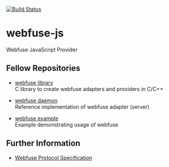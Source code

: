 [![Build Status](https://travis-ci.org/falk-werner/webfuse-js.svg?branch=master)](https://travis-ci.org/falk-werner/webfuse-js)

# webfuse-js
Webfuse JavaScript Provider

## Fellow Repositories

*   [webfuse library](https://github.com/falk-werner/webfuse)  
    C library to create webfuse adapters and providers in C/C++

*   [webfuse daemon](https://github.com/falk-werner/webfused)  
    Reference implementation of webfuse adapter (server)

*   [webfuse example](https://github.com/falk-werner/webfuse-example)  
    Example demonstrating usage of webfuse

## Further Information

*   [Webfuse Protocol Specification](https://github.com/falk-werner/webfuse/blob/master/doc/protocol.md)
